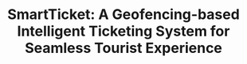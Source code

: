 ---
layout: page
title: 'SmartTicket: A Geofencing-based Intelligent Ticketing System for Seamless Tourist Experience'
tags: JAVA, PostgreSQL, WebGIS
description: >
    We developed an intelligent ticketing system that uses real-time BeiDou positioning and geofencing for automatic ticket verification, eliminating manual checks at scenic spots. The modular design ensures reliable performance and a seamless tourist experience. I contributed to API development for frontend-backend interaction and database design.
importance: 4
related_publications: false
img: assets/img/bus_preview.png
category: Main contributor
---